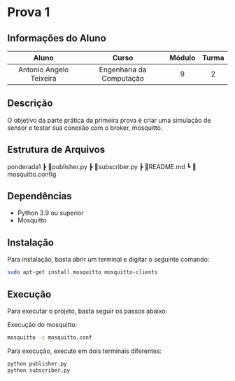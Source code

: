 # Prova 1 
## Informações do Aluno  
Aluno | Curso | Módulo | Turma
:---: | :---: | :---: | :---:
Antonio Angelo Teixeira | Engenharia da Computação | 9 | 2

## Descrição
O objetivo da parte prática da primeira prova é criar uma simulação de sensor e testar sua conexão com o broker, mosquitto.

## Estrutura de Arquivos
ponderada1
 ┣ 📜publisher.py
 ┣ 📜subscriber.py
 ┣ 📜README.md
 ┗ 📜mosquitto.config

## Dependências
- Python 3.9 ou superior
- Mosquitto

## Instalação
Para instalação, basta abrir um terminal e digitar o seguinte comando:

```bash
sudo apt-get install mosquitto mosquitto-clients
```

## Execução
Para executar o projeto, basta seguir os passos abaixo:

Execução do mosquitto: 
```bash
mosquitto -c mosquitto.conf
```

Para execução, execute em dois terminais diferentes:
```bash
python publisher.py
python subscriber.py
```

